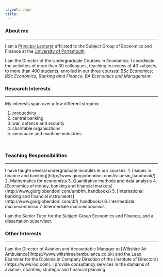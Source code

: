 ```yaml
---
layout: page
title: 
---
```


<h3 id="About me">About me</h3>
<hr />

I am a [Principal Lecturer](https://researchportal.port.ac.uk/portal/en/persons/giorgio-bendoni(f78fd62b-bcbd-478c-a975-3f155aef6504).html) affiliated to the Subject Group of Economics and Finance at the [University of Portsmouth](https://www.port.ac.uk).

I am the Director of the Undergraduate Courses in Economics; I coordinate the activities of more than 30 colleagues, teaching in excess of 40 subjects, to more than 400 students, enrolled in our three courses: _BSc Economics_; _BSc Economics, Banking amd Finance_; _BA Economics and Management_.

<h3 id="Research interest">Research Interests</h3>
<hr />

My interests span over a few different streams:
1. productivity
2. central banking
3. war, defence and security
4. charitable organisations
5. aerospace and maritime industries  
<br>

<h3 id="Teaching Responsibilities">Teaching Responsibilities</h3>
<hr />
I have taught several undergraduate modules in our courses:
1. [Issues in finance and banking](http://www.giorgiobendoni.com/issuesin_handbook/)
2. Mathematics for economists
3. Quantitative methods and data analysis
4. [Economics of money, banking and financial markets](http://www.giorgiobendoni.com/embfm_handbook/)
5. [International banking and financial instruments](http://www.giorgiobendoni.com/ibfi_handbook/)
6. Intermediate microeconomics
7. Intermediate macroeconomics

I am the Senior Tutor for the Subject Group Economics and Finance, and a dissertation supervisor.
<br>

<h3 id="Other Interests">Other Interests</h3>
<hr />
I am the Director of Aviation and Accountable Manager at [Wiltshire Air Ambulance](https://www.wiltshireairambulance.co.uk) and the Lead Examiner for the Diploma in Company Direction of the [Institute of Directors](https://www.iod.com). I provide consultancy services in the domains of aviation, charities, strategic and financial planning.
